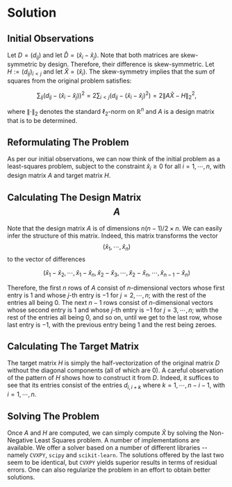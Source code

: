 # Solution

## Initial Observations
Let $D = (d_{ij})$ and let $`\hat{D} = (\hat{x}_i - \hat{x}_j)`$. Note that both matrices are skew-symmetric by design. Therefore, their difference is skew-symmetric.
Let $H := (d_{ij})_{i < j}$ and let $\hat{X} = (\hat{x}_i)$. 
The skew-symmetry implies that the sum of squares from the original problem satisfies:
```math
\sum_{ij} (d_{ij} - (\hat{x}_i - \hat{x}_j))^2 = 2\sum_{i < j} (d_{ij} - (\hat{x}_i - \hat{x}_j)^2) = 2\left\lVert A \hat{X} - H\right\rVert^2_2,
```
where $\left\lVert \cdot \right\rVert_2$ denotes the standard $\ell_2$-norm on $\mathbb{R}^n$ and $A$ is a design matrix that is to be determined.

## Reformulating The Problem
As per our initial observations, we can now think of the initial problem as a least-squares problem, subject to the constraint $\hat{x}_i \geq 0$ for all $i = 1, \cdots, n$, with design
matrix $A$ and target matrix $H$.

## Calculating The Design Matrix $$A$$
Note that the design matrix $A$ is of dimensions $n(n-1)/2 \times n$. We can easily infer the structure of this matrix. Indeed, this matrix transforms the vector
$$(\hat{x}_1, \cdots, \hat{x}_n)$$
to the vector of differences
```math
(\hat{x}_1 - \hat{x}_2, \cdots, \hat{x}_1 - \hat{x}_n, \hat{x}_2 - \hat{x}_3, \cdots, \hat{x}_2 - \hat{x}_n, \cdots, \hat{x}_{n-1} - \hat{x}_n)
```

Therefore, the first $n$ rows of $A$ consist of $n$-dimensional vectors whose first entry is $1$ and whose $j$-th entry is $-1$ for $j = 2, \cdots, n$; with the rest of the entries all being $0$. The next $n-1$ rows consist of $n$-dimensional vectors whose second entry is $1$ and whose $j$-th entry is $-1$ for $j = 3, \cdots, n$; with the rest of the entries all being $0$, and so on, until we get to the last row, whose last entry is $-1$, with the previous entry being $1$ and the rest being zeroes.

## Calculating The Target Matrix
The target matrix $H$ is simply the half-vectorization of the original matrix $D$ without the diagonal components (all of which are $0$). 
A careful observation of the pattern of $H$ shows how to construct it from $D$. Indeed, it suffices to see that its entries consist of the entries $d_{i, i+k}$ where $k = 1, \cdots, n-i-1$, with $i = 1, \cdots, n$.

## Solving The Problem
Once $A$ and $H$ are computed, we can simply compute $\hat{X}$ by solving the Non-Negative Least Squares problem. A number of implementations are available. We offer a solver based on a number of different libraries -- namely `CVXPY`, `scipy` and `scikit-learn`. The solutions offered by the last two seem to be identical, but `CVXPY` yields superior results in terms of residual errors. One can also regularize the problem in an effort to obtain better solutions.
